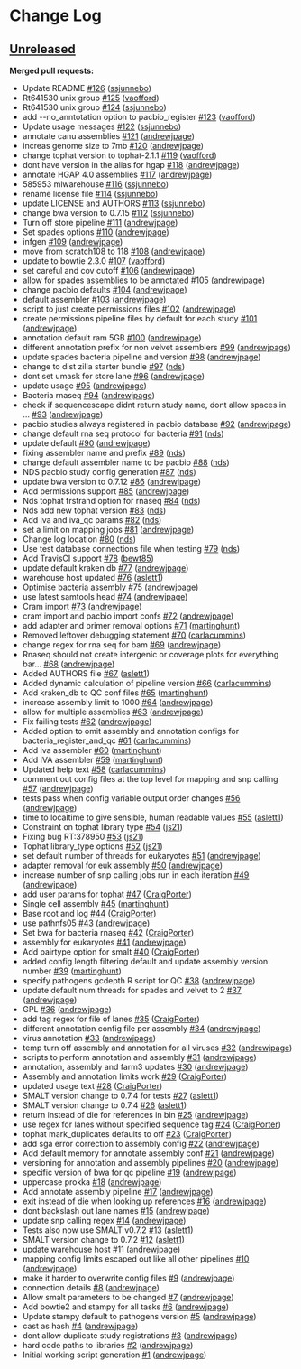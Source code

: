 # Change Log

## [Unreleased](https://github.com/sanger-pathogens/Bio-VertRes-Config/tree/HEAD)

**Merged pull requests:**

- Update README [\#126](https://github.com/sanger-pathogens/Bio-VertRes-Config/pull/126) ([ssjunnebo](https://github.com/ssjunnebo))
- Rt641530 unix group [\#125](https://github.com/sanger-pathogens/Bio-VertRes-Config/pull/125) ([vaofford](https://github.com/vaofford))
- Rt641530 unix group [\#124](https://github.com/sanger-pathogens/Bio-VertRes-Config/pull/124) ([ssjunnebo](https://github.com/ssjunnebo))
- add --no\_anntotation option to pacbio\_register [\#123](https://github.com/sanger-pathogens/Bio-VertRes-Config/pull/123) ([vaofford](https://github.com/vaofford))
- Update usage messages [\#122](https://github.com/sanger-pathogens/Bio-VertRes-Config/pull/122) ([ssjunnebo](https://github.com/ssjunnebo))
- annotate canu assemblies [\#121](https://github.com/sanger-pathogens/Bio-VertRes-Config/pull/121) ([andrewjpage](https://github.com/andrewjpage))
- increas genome size to 7mb [\#120](https://github.com/sanger-pathogens/Bio-VertRes-Config/pull/120) ([andrewjpage](https://github.com/andrewjpage))
- change tophat version to tophat-2.1.1 [\#119](https://github.com/sanger-pathogens/Bio-VertRes-Config/pull/119) ([vaofford](https://github.com/vaofford))
- dont have version in the alias for hgap [\#118](https://github.com/sanger-pathogens/Bio-VertRes-Config/pull/118) ([andrewjpage](https://github.com/andrewjpage))
- annotate HGAP 4.0 assemblies [\#117](https://github.com/sanger-pathogens/Bio-VertRes-Config/pull/117) ([andrewjpage](https://github.com/andrewjpage))
- 585953 mlwarehouse [\#116](https://github.com/sanger-pathogens/Bio-VertRes-Config/pull/116) ([ssjunnebo](https://github.com/ssjunnebo))
- rename license file [\#114](https://github.com/sanger-pathogens/Bio-VertRes-Config/pull/114) ([ssjunnebo](https://github.com/ssjunnebo))
- update LICENSE and AUTHORS [\#113](https://github.com/sanger-pathogens/Bio-VertRes-Config/pull/113) ([ssjunnebo](https://github.com/ssjunnebo))
- change bwa version to 0.7.15 [\#112](https://github.com/sanger-pathogens/Bio-VertRes-Config/pull/112) ([ssjunnebo](https://github.com/ssjunnebo))
- Turn off store pipeline [\#111](https://github.com/sanger-pathogens/Bio-VertRes-Config/pull/111) ([andrewjpage](https://github.com/andrewjpage))
- Set spades options [\#110](https://github.com/sanger-pathogens/Bio-VertRes-Config/pull/110) ([andrewjpage](https://github.com/andrewjpage))
- infgen [\#109](https://github.com/sanger-pathogens/Bio-VertRes-Config/pull/109) ([andrewjpage](https://github.com/andrewjpage))
- move from scratch108 to 118 [\#108](https://github.com/sanger-pathogens/Bio-VertRes-Config/pull/108) ([andrewjpage](https://github.com/andrewjpage))
- update to bowtie 2.3.0 [\#107](https://github.com/sanger-pathogens/Bio-VertRes-Config/pull/107) ([vaofford](https://github.com/vaofford))
- set careful and cov cutoff [\#106](https://github.com/sanger-pathogens/Bio-VertRes-Config/pull/106) ([andrewjpage](https://github.com/andrewjpage))
- allow for spades assemblies to be annotated [\#105](https://github.com/sanger-pathogens/Bio-VertRes-Config/pull/105) ([andrewjpage](https://github.com/andrewjpage))
- change pacbio defaults [\#104](https://github.com/sanger-pathogens/Bio-VertRes-Config/pull/104) ([andrewjpage](https://github.com/andrewjpage))
- default assembler [\#103](https://github.com/sanger-pathogens/Bio-VertRes-Config/pull/103) ([andrewjpage](https://github.com/andrewjpage))
- script to just create permissions files [\#102](https://github.com/sanger-pathogens/Bio-VertRes-Config/pull/102) ([andrewjpage](https://github.com/andrewjpage))
- create permissions pipeline files by default for each study [\#101](https://github.com/sanger-pathogens/Bio-VertRes-Config/pull/101) ([andrewjpage](https://github.com/andrewjpage))
- annotation default ram 5GB [\#100](https://github.com/sanger-pathogens/Bio-VertRes-Config/pull/100) ([andrewjpage](https://github.com/andrewjpage))
- different annotation prefix for non velvet assemblers [\#99](https://github.com/sanger-pathogens/Bio-VertRes-Config/pull/99) ([andrewjpage](https://github.com/andrewjpage))
- update spades bacteria pipeline and version [\#98](https://github.com/sanger-pathogens/Bio-VertRes-Config/pull/98) ([andrewjpage](https://github.com/andrewjpage))
- change to dist zilla starter bundle [\#97](https://github.com/sanger-pathogens/Bio-VertRes-Config/pull/97) ([nds](https://github.com/nds))
- dont set umask for store lane [\#96](https://github.com/sanger-pathogens/Bio-VertRes-Config/pull/96) ([andrewjpage](https://github.com/andrewjpage))
- update usage [\#95](https://github.com/sanger-pathogens/Bio-VertRes-Config/pull/95) ([andrewjpage](https://github.com/andrewjpage))
- Bacteria rnaseq [\#94](https://github.com/sanger-pathogens/Bio-VertRes-Config/pull/94) ([andrewjpage](https://github.com/andrewjpage))
- check if sequencescape didnt return study name, dont allow spaces in … [\#93](https://github.com/sanger-pathogens/Bio-VertRes-Config/pull/93) ([andrewjpage](https://github.com/andrewjpage))
- pacbio studies always registered in pacbio database [\#92](https://github.com/sanger-pathogens/Bio-VertRes-Config/pull/92) ([andrewjpage](https://github.com/andrewjpage))
- change default rna seq protocol for bacteria [\#91](https://github.com/sanger-pathogens/Bio-VertRes-Config/pull/91) ([nds](https://github.com/nds))
- update default [\#90](https://github.com/sanger-pathogens/Bio-VertRes-Config/pull/90) ([andrewjpage](https://github.com/andrewjpage))
- fixing assembler name and prefix [\#89](https://github.com/sanger-pathogens/Bio-VertRes-Config/pull/89) ([nds](https://github.com/nds))
- change default assembler name to be pacbio [\#88](https://github.com/sanger-pathogens/Bio-VertRes-Config/pull/88) ([nds](https://github.com/nds))
- NDS pacbio study config generation [\#87](https://github.com/sanger-pathogens/Bio-VertRes-Config/pull/87) ([nds](https://github.com/nds))
- update bwa version to 0.7.12 [\#86](https://github.com/sanger-pathogens/Bio-VertRes-Config/pull/86) ([andrewjpage](https://github.com/andrewjpage))
- Add permissions support [\#85](https://github.com/sanger-pathogens/Bio-VertRes-Config/pull/85) ([andrewjpage](https://github.com/andrewjpage))
- Nds tophat frstrand option for rnaseq [\#84](https://github.com/sanger-pathogens/Bio-VertRes-Config/pull/84) ([nds](https://github.com/nds))
- Nds add new tophat version [\#83](https://github.com/sanger-pathogens/Bio-VertRes-Config/pull/83) ([nds](https://github.com/nds))
- Add iva and iva\_qc params [\#82](https://github.com/sanger-pathogens/Bio-VertRes-Config/pull/82) ([nds](https://github.com/nds))
- set a limit on mapping jobs [\#81](https://github.com/sanger-pathogens/Bio-VertRes-Config/pull/81) ([andrewjpage](https://github.com/andrewjpage))
- Change log location [\#80](https://github.com/sanger-pathogens/Bio-VertRes-Config/pull/80) ([nds](https://github.com/nds))
- Use test database connections file when testing [\#79](https://github.com/sanger-pathogens/Bio-VertRes-Config/pull/79) ([nds](https://github.com/nds))
- Add TravisCI support [\#78](https://github.com/sanger-pathogens/Bio-VertRes-Config/pull/78) ([bewt85](https://github.com/bewt85))
- update default kraken db [\#77](https://github.com/sanger-pathogens/Bio-VertRes-Config/pull/77) ([andrewjpage](https://github.com/andrewjpage))
- warehouse host updated [\#76](https://github.com/sanger-pathogens/Bio-VertRes-Config/pull/76) ([aslett1](https://github.com/aslett1))
- Optimise bacteria assembly [\#75](https://github.com/sanger-pathogens/Bio-VertRes-Config/pull/75) ([andrewjpage](https://github.com/andrewjpage))
- use latest samtools head [\#74](https://github.com/sanger-pathogens/Bio-VertRes-Config/pull/74) ([andrewjpage](https://github.com/andrewjpage))
- Cram import [\#73](https://github.com/sanger-pathogens/Bio-VertRes-Config/pull/73) ([andrewjpage](https://github.com/andrewjpage))
- cram import and pacbio import confs [\#72](https://github.com/sanger-pathogens/Bio-VertRes-Config/pull/72) ([andrewjpage](https://github.com/andrewjpage))
- add adapter and primer removal options [\#71](https://github.com/sanger-pathogens/Bio-VertRes-Config/pull/71) ([martinghunt](https://github.com/martinghunt))
- Removed leftover debugging statement [\#70](https://github.com/sanger-pathogens/Bio-VertRes-Config/pull/70) ([carlacummins](https://github.com/carlacummins))
- change regex for rna seq for bam [\#69](https://github.com/sanger-pathogens/Bio-VertRes-Config/pull/69) ([andrewjpage](https://github.com/andrewjpage))
- Rnaseq should not create intergenic or coverage plots for everything bar... [\#68](https://github.com/sanger-pathogens/Bio-VertRes-Config/pull/68) ([andrewjpage](https://github.com/andrewjpage))
- Added AUTHORS file [\#67](https://github.com/sanger-pathogens/Bio-VertRes-Config/pull/67) ([aslett1](https://github.com/aslett1))
- Added dynamic calculation of pipeline version [\#66](https://github.com/sanger-pathogens/Bio-VertRes-Config/pull/66) ([carlacummins](https://github.com/carlacummins))
- Add kraken\_db to QC conf files [\#65](https://github.com/sanger-pathogens/Bio-VertRes-Config/pull/65) ([martinghunt](https://github.com/martinghunt))
- increase assembly limit to 1000 [\#64](https://github.com/sanger-pathogens/Bio-VertRes-Config/pull/64) ([andrewjpage](https://github.com/andrewjpage))
- allow for multiple assemblies [\#63](https://github.com/sanger-pathogens/Bio-VertRes-Config/pull/63) ([andrewjpage](https://github.com/andrewjpage))
- Fix failing tests [\#62](https://github.com/sanger-pathogens/Bio-VertRes-Config/pull/62) ([andrewjpage](https://github.com/andrewjpage))
- Added option to omit assembly and annotation configs for bacteria\_register\_and\_qc [\#61](https://github.com/sanger-pathogens/Bio-VertRes-Config/pull/61) ([carlacummins](https://github.com/carlacummins))
- Add iva assembler [\#60](https://github.com/sanger-pathogens/Bio-VertRes-Config/pull/60) ([martinghunt](https://github.com/martinghunt))
- Add IVA assembler [\#59](https://github.com/sanger-pathogens/Bio-VertRes-Config/pull/59) ([martinghunt](https://github.com/martinghunt))
- Updated help text [\#58](https://github.com/sanger-pathogens/Bio-VertRes-Config/pull/58) ([carlacummins](https://github.com/carlacummins))
- comment out config files at the top level for mapping and snp calling [\#57](https://github.com/sanger-pathogens/Bio-VertRes-Config/pull/57) ([andrewjpage](https://github.com/andrewjpage))
- tests pass when config variable output order changes [\#56](https://github.com/sanger-pathogens/Bio-VertRes-Config/pull/56) ([andrewjpage](https://github.com/andrewjpage))
- time to localtime to give sensible, human readable values [\#55](https://github.com/sanger-pathogens/Bio-VertRes-Config/pull/55) ([aslett1](https://github.com/aslett1))
- Constraint on tophat library type [\#54](https://github.com/sanger-pathogens/Bio-VertRes-Config/pull/54) ([js21](https://github.com/js21))
- Fixing bug RT:378950 [\#53](https://github.com/sanger-pathogens/Bio-VertRes-Config/pull/53) ([js21](https://github.com/js21))
- Tophat library\_type options [\#52](https://github.com/sanger-pathogens/Bio-VertRes-Config/pull/52) ([js21](https://github.com/js21))
- set default number of threads for eukaryotes [\#51](https://github.com/sanger-pathogens/Bio-VertRes-Config/pull/51) ([andrewjpage](https://github.com/andrewjpage))
- adapter removal for euk assembly [\#50](https://github.com/sanger-pathogens/Bio-VertRes-Config/pull/50) ([andrewjpage](https://github.com/andrewjpage))
- increase number of snp calling jobs run in each iteration [\#49](https://github.com/sanger-pathogens/Bio-VertRes-Config/pull/49) ([andrewjpage](https://github.com/andrewjpage))
- add user params for tophat [\#47](https://github.com/sanger-pathogens/Bio-VertRes-Config/pull/47) ([CraigPorter](https://github.com/CraigPorter))
- Single cell assembly [\#45](https://github.com/sanger-pathogens/Bio-VertRes-Config/pull/45) ([martinghunt](https://github.com/martinghunt))
- Base root and log [\#44](https://github.com/sanger-pathogens/Bio-VertRes-Config/pull/44) ([CraigPorter](https://github.com/CraigPorter))
- use pathnfs05 [\#43](https://github.com/sanger-pathogens/Bio-VertRes-Config/pull/43) ([andrewjpage](https://github.com/andrewjpage))
- Set bwa for bacteria rnaseq [\#42](https://github.com/sanger-pathogens/Bio-VertRes-Config/pull/42) ([CraigPorter](https://github.com/CraigPorter))
- assembly for eukaryotes [\#41](https://github.com/sanger-pathogens/Bio-VertRes-Config/pull/41) ([andrewjpage](https://github.com/andrewjpage))
- Add pairtype option for smalt [\#40](https://github.com/sanger-pathogens/Bio-VertRes-Config/pull/40) ([CraigPorter](https://github.com/CraigPorter))
- added config length filtering default and update assembly version number [\#39](https://github.com/sanger-pathogens/Bio-VertRes-Config/pull/39) ([martinghunt](https://github.com/martinghunt))
- specify pathogens gcdepth R script for QC [\#38](https://github.com/sanger-pathogens/Bio-VertRes-Config/pull/38) ([andrewjpage](https://github.com/andrewjpage))
- update default num threads for spades and velvet to 2 [\#37](https://github.com/sanger-pathogens/Bio-VertRes-Config/pull/37) ([andrewjpage](https://github.com/andrewjpage))
- GPL [\#36](https://github.com/sanger-pathogens/Bio-VertRes-Config/pull/36) ([andrewjpage](https://github.com/andrewjpage))
- add tag regex for file of lanes [\#35](https://github.com/sanger-pathogens/Bio-VertRes-Config/pull/35) ([CraigPorter](https://github.com/CraigPorter))
- different annotation config file per assembly [\#34](https://github.com/sanger-pathogens/Bio-VertRes-Config/pull/34) ([andrewjpage](https://github.com/andrewjpage))
- virus annotation [\#33](https://github.com/sanger-pathogens/Bio-VertRes-Config/pull/33) ([andrewjpage](https://github.com/andrewjpage))
- temp turn off assembly and annotation for all viruses [\#32](https://github.com/sanger-pathogens/Bio-VertRes-Config/pull/32) ([andrewjpage](https://github.com/andrewjpage))
- scripts to perform annotation and assembly [\#31](https://github.com/sanger-pathogens/Bio-VertRes-Config/pull/31) ([andrewjpage](https://github.com/andrewjpage))
- annotation, assembly and farm3 updates [\#30](https://github.com/sanger-pathogens/Bio-VertRes-Config/pull/30) ([andrewjpage](https://github.com/andrewjpage))
- Assembly and annotation limits work [\#29](https://github.com/sanger-pathogens/Bio-VertRes-Config/pull/29) ([CraigPorter](https://github.com/CraigPorter))
- updated usage text [\#28](https://github.com/sanger-pathogens/Bio-VertRes-Config/pull/28) ([CraigPorter](https://github.com/CraigPorter))
- SMALT version change to 0.7.4 for tests [\#27](https://github.com/sanger-pathogens/Bio-VertRes-Config/pull/27) ([aslett1](https://github.com/aslett1))
- SMALT version change to 0.7.4 [\#26](https://github.com/sanger-pathogens/Bio-VertRes-Config/pull/26) ([aslett1](https://github.com/aslett1))
- return instead of die for references in bin [\#25](https://github.com/sanger-pathogens/Bio-VertRes-Config/pull/25) ([andrewjpage](https://github.com/andrewjpage))
- use regex for lanes without specified sequence tag [\#24](https://github.com/sanger-pathogens/Bio-VertRes-Config/pull/24) ([CraigPorter](https://github.com/CraigPorter))
- tophat mark\_duplicates defaults to off [\#23](https://github.com/sanger-pathogens/Bio-VertRes-Config/pull/23) ([CraigPorter](https://github.com/CraigPorter))
- add sga error correction to assembly config [\#22](https://github.com/sanger-pathogens/Bio-VertRes-Config/pull/22) ([andrewjpage](https://github.com/andrewjpage))
- Add default memory for annotate assembly conf [\#21](https://github.com/sanger-pathogens/Bio-VertRes-Config/pull/21) ([andrewjpage](https://github.com/andrewjpage))
- versioning for annotation and assembly pipelines [\#20](https://github.com/sanger-pathogens/Bio-VertRes-Config/pull/20) ([andrewjpage](https://github.com/andrewjpage))
- specific version of bwa for qc pipeline [\#19](https://github.com/sanger-pathogens/Bio-VertRes-Config/pull/19) ([andrewjpage](https://github.com/andrewjpage))
- uppercase prokka [\#18](https://github.com/sanger-pathogens/Bio-VertRes-Config/pull/18) ([andrewjpage](https://github.com/andrewjpage))
- Add annotate assembly pipeline [\#17](https://github.com/sanger-pathogens/Bio-VertRes-Config/pull/17) ([andrewjpage](https://github.com/andrewjpage))
- exit instead of die when looking up references [\#16](https://github.com/sanger-pathogens/Bio-VertRes-Config/pull/16) ([andrewjpage](https://github.com/andrewjpage))
- dont backslash out lane names [\#15](https://github.com/sanger-pathogens/Bio-VertRes-Config/pull/15) ([andrewjpage](https://github.com/andrewjpage))
- update snp calling regex [\#14](https://github.com/sanger-pathogens/Bio-VertRes-Config/pull/14) ([andrewjpage](https://github.com/andrewjpage))
- Tests also now use SMALT v0.7.2 [\#13](https://github.com/sanger-pathogens/Bio-VertRes-Config/pull/13) ([aslett1](https://github.com/aslett1))
- SMALT version change to 0.7.2 [\#12](https://github.com/sanger-pathogens/Bio-VertRes-Config/pull/12) ([aslett1](https://github.com/aslett1))
- update warehouse host [\#11](https://github.com/sanger-pathogens/Bio-VertRes-Config/pull/11) ([andrewjpage](https://github.com/andrewjpage))
- mapping config limits escaped out like all other pipelines [\#10](https://github.com/sanger-pathogens/Bio-VertRes-Config/pull/10) ([andrewjpage](https://github.com/andrewjpage))
- make it harder to overwrite config files [\#9](https://github.com/sanger-pathogens/Bio-VertRes-Config/pull/9) ([andrewjpage](https://github.com/andrewjpage))
- connection details [\#8](https://github.com/sanger-pathogens/Bio-VertRes-Config/pull/8) ([andrewjpage](https://github.com/andrewjpage))
- Allow smalt parameters to be changed [\#7](https://github.com/sanger-pathogens/Bio-VertRes-Config/pull/7) ([andrewjpage](https://github.com/andrewjpage))
- Add bowtie2 and stampy for all tasks [\#6](https://github.com/sanger-pathogens/Bio-VertRes-Config/pull/6) ([andrewjpage](https://github.com/andrewjpage))
- Update stampy default to pathogens version [\#5](https://github.com/sanger-pathogens/Bio-VertRes-Config/pull/5) ([andrewjpage](https://github.com/andrewjpage))
- cast as hash [\#4](https://github.com/sanger-pathogens/Bio-VertRes-Config/pull/4) ([andrewjpage](https://github.com/andrewjpage))
- dont allow duplicate study registrations [\#3](https://github.com/sanger-pathogens/Bio-VertRes-Config/pull/3) ([andrewjpage](https://github.com/andrewjpage))
- hard code paths to libraries [\#2](https://github.com/sanger-pathogens/Bio-VertRes-Config/pull/2) ([andrewjpage](https://github.com/andrewjpage))
- Initial working script generation [\#1](https://github.com/sanger-pathogens/Bio-VertRes-Config/pull/1) ([andrewjpage](https://github.com/andrewjpage))


